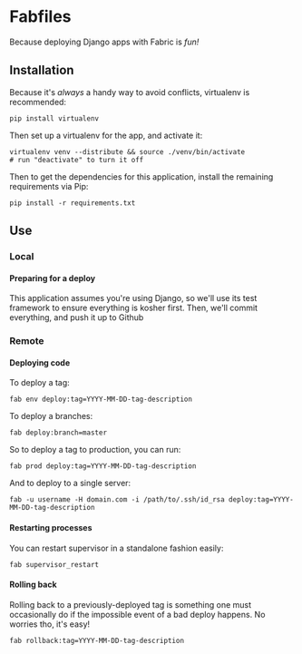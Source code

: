 Fabfiles
========

Because deploying Django apps with Fabric is *fun!*


Installation
------------

Because it's *always* a handy way to avoid conflicts, virtualenv is recommended:

    pip install virtualenv

Then set up a virtualenv for the app, and activate it:

    virtualenv venv --distribute && source ./venv/bin/activate 
    # run "deactivate" to turn it off

Then to get the dependencies for this application, install the remaining requirements via Pip:

    pip install -r requirements.txt


Use
---

### Local

#### Preparing for a deploy

This application assumes you're using Django, so we'll use its test framework to ensure everything is kosher first.  Then, we'll commit everything, and push it up to Github


### Remote

#### Deploying code

To deploy a tag:

    fab env deploy:tag=YYYY-MM-DD-tag-description

To deploy a branches:

    fab deploy:branch=master

So to deploy a tag to production, you can run:

    fab prod deploy:tag=YYYY-MM-DD-tag-description

And to deploy to a single server:

    fab -u username -H domain.com -i /path/to/.ssh/id_rsa deploy:tag=YYYY-MM-DD-tag-description


#### Restarting processes 

You can restart supervisor in a standalone fashion easily:

    fab supervisor_restart

#### Rolling back

Rolling back to a previously-deployed tag is something one must occasionally do if the impossible event of a bad deploy happens.  No worries tho, it's easy!

    fab rollback:tag=YYYY-MM-DD-tag-description
